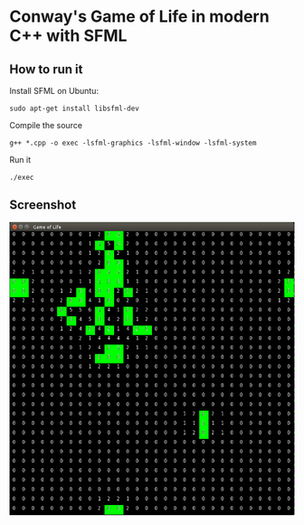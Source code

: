 # Conway's Game of Life in modern C++ with SFML

## How to run it
Install SFML on Ubuntu:
```
sudo apt-get install libsfml-dev
```

Compile the source
```
g++ *.cpp -o exec -lsfml-graphics -lsfml-window -lsfml-system
```

Run it
```
./exec
```

## Screenshot
![Screenshot of Conway's Game of Life in modern C++ with SFML](https://github.com/MoritzGoeckel/GameOfLife/blob/master/gof.PNG?raw=true)
